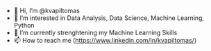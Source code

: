 - 👋 Hi, I’m @kvapiltomas
- 👀 I’m interested in Data Analysis, Data Science, Machine Learning, Python
- 🌱 I’m currently strenghtening my Machine Learning Skills
- 📫 How to reach me (https://www.linkedin.com/in/kvapiltomas/)

<!---
kvapiltomas/kvapiltomas is a ✨ special ✨ repository because its `README.md` (this file) appears on your GitHub profile.
You can click the Preview link to take a look at your changes.
--->
